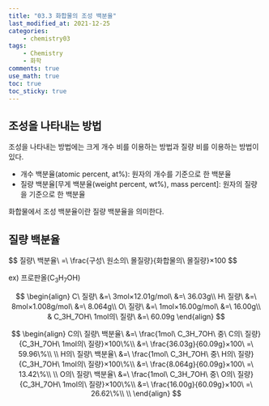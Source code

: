 ```yaml
---
title: "03.3 화합물의 조성 백분율"
last_modified_at: 2021-12-25
categories:
    - chemistry03
tags:
    - Chemistry
    - 화학
comments: true
use_math: true
toc: true
toc_sticky: true
---
```


## 조성을 나타내는 방법

조성을 나타내는 방법에는 크게 개수 비를 이용하는 방법과 질량 비를 이용하는 방법이 있다.

- 개수 백분율(atomic percent, at%): 원자의 개수를 기준으로 한 백분율
- 질량 백분율[무게 백분율(weight percent, wt%), mass percent]: 원자의 질량을 기준으로 한 백분율

화합물에서 조성 백분율이란 질량 백분율을 의미한다.

## 질량 백분율

<div class="notice--info">
$$
질량\ 백분율\ =\ \frac{구성\ 원소의\ 몰질량}{화합물의\ 몰질량}×100
$$
</div>

ex) 프로판올(C<sub>3</sub>H<sub>7</sub>OH)

$$
\begin{align}
C\ 질량\ &=\ 3mol×12.01g/mol\ &=\ 36.03g\\
H\ 질량\ &=\ 8mol×1.008g/mol\ &=\ 8.064g\\
O\ 질량\ &=\ 1mol×16.00g/mol\ &=\ 16.00g\\
& C_3H_7OH\ 1mol의\ 질량\ &=\ 60.09g
\end{align}
$$

$$
\begin{align}
C의\ 질량\ 백분율\ &=\ \frac{1mol\ C_3H_7OH\ 중\ C의\ 질량}{C_3H_7OH\ 1mol의\ 질량}×100\%\\
&=\ \frac{36.03g}{60.09g}×100\ =\ 59.96\%\\
\\
H의\ 질량\ 백분율\ &=\ \frac{1mol\ C_3H_7OH\ 중\ H의\ 질량}{C_3H_7OH\ 1mol의\ 질량}×100\%\\
&=\ \frac{8.064g}{60.09g}×100\ =\ 13.42\%\\
\\
O의\ 질량\ 백분율\ &=\ \frac{1mol\ C_3H_7OH\ 중\ O의\ 질량}{C_3H_7OH\ 1mol의\ 질량}×100\%\\
&=\ \frac{16.00g}{60.09g}×100\ =\ 26.62\%\\
\\
\end{align}
$$